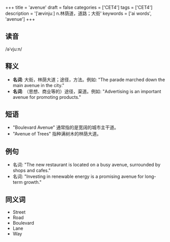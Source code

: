+++
title = 'avenue'
draft = false
categories = ['CET4']
tags = ['CET4']
description = '[ˈævinjuː] n.林荫道，道路；大街'
keywords = ['ai words', 'avenue']
+++

## 读音
/əˈvjuːn/

## 释义
- **名词**: 大街，林荫大道；途径，方法。例如: "The parade marched down the main avenue in the city."
- **名词**: （思想、商业等的）途径，渠道。例如: "Advertising is an important avenue for promoting products."

## 短语
- "Boulevard Avenue" 通常指的是宽阔的城市主干道。
- "Avenue of Trees" 指种满树木的林荫大道。

## 例句
- 名词: "The new restaurant is located on a busy avenue, surrounded by shops and cafes."
- 名词: "Investing in renewable energy is a promising avenue for long-term growth."

## 同义词
- Street
- Road
- Boulevard
- Lane
- Way
